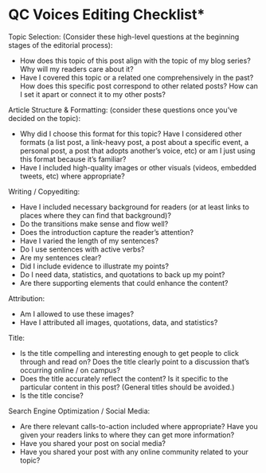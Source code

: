 # QC Voices Editing Checklist* 

Topic Selection: (Consider these high-level questions at the beginning stages of the editorial process):

- How does this topic of this post align with the topic of my blog series? Why will my readers care about it? 
- Have I covered this topic or a related one comprehensively in the past? How does this specific post correspond to other related posts?  How can I set it apart or connect it to my other posts? 

Article Structure & Formatting: (consider these questions once you’ve decided on the topic):

- Why did I choose this format for this topic? Have I considered other formats (a list post, a link-heavy post, a post about a specific event, a personal post, a post that adopts another’s voice, etc) or am I just using this format because it’s familiar? 
- Have I included high-quality images or other visuals  (videos, embedded tweets, etc) where appropriate? 

Writing / Copyediting: 

- Have I included necessary background for readers (or at least links to places where they can find that background)? 
- Do the transitions make sense and flow well? 
- Does the introduction capture the reader’s attention? 
- Have I varied the length of my sentences?
- Do I use sentences with active verbs? 
- Are my sentences clear? 
- Did I include evidence to illustrate my points? 
- Do I need data, statistics, and quotations to back up my point? 
- Are there supporting elements that could enhance the content? 

Attribution: 

- Am I allowed to use these images? 
- Have I attributed all images, quotations, data, and statistics? 

Title: 

- Is the title compelling and interesting enough to get people to click through and read on? Does the title clearly point to a discussion that’s occurring online / on campus? 
- Does the title accurately reflect the content? Is it specific to the particular content in this post? (General titles should be avoided.)
- Is the title concise? 

Search Engine Optimization / Social Media:

- Are there relevant calls-to-action included where appropriate? Have you given your readers links to where they can get more information? 
- Have you shared your post on social media? 
- Have you shared your post with any online community related to your topic? 
 
